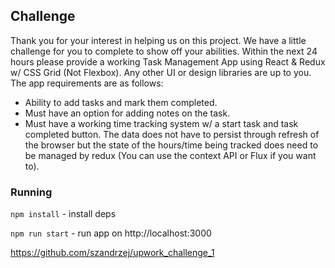 ## Challenge

Thank you for your interest in helping us on this project. We have a little challenge for you to complete to show off your abilities. Within the next 24 hours please provide a working Task Management App using React & Redux w/ CSS Grid (Not Flexbox). Any other UI or design libraries are up to you. The app requirements are as follows:

- Ability to add tasks and mark them completed.
- Must have an option for adding notes on the task.
- Must have a working time tracking system w/ a start task and task completed button. The data does not have to persist through refresh of the browser but the state of the hours/time being tracked does need to be managed by redux (You can use the context API or Flux if you want to).

### Running

`npm install` - install deps

`npm run start` - run app on http://localhost:3000

https://github.com/szandrzej/upwork_challenge_1

